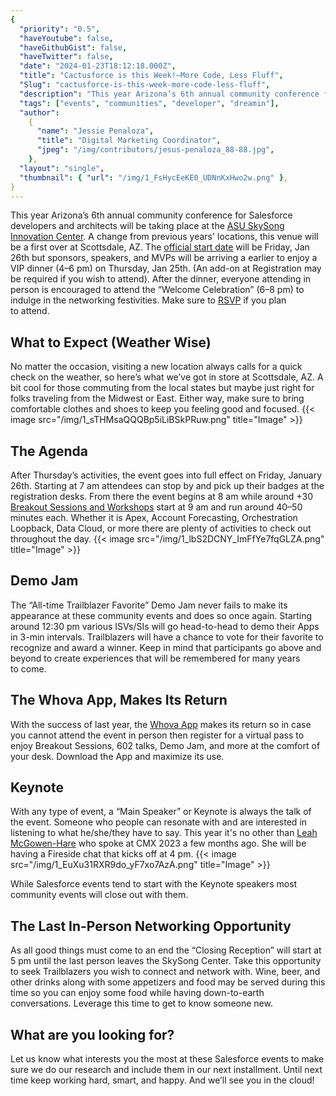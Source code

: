 ```yaml
---
{
  "priority": "0.5",
  "haveYoutube": false,
  "haveGithubGist": false,
  "haveTwitter": false,
  "date": "2024-01-23T18:12:18.000Z",
  "title": "Cactusforce is this Week!—More Code, Less Fluff",
  "Slug": "cactusforce-is-this-week-more-code-less-fluff",
  "description": "This year Arizona’s 6th annual community conference for Salesforce developers and architects will be taking place at the ASU SkySong Innovation Center. A change from previous years&#39; locations, this venue will be a first over at Scottsdale, AZ. The official start date will be Friday, Jan 26th but sponsors, speakers, and MVPs will be arriving a earlier to enjoy a VIP dinner (4–6 pm) on Thursday, Jan 25th. (An add-on at Registration may be required if you wish to attend)..",
  "tags": ["events", "communities", "developer", "dreamin"],
  "author":
    {
      "name": "Jessie Penaloza",
      "title": "Digital Marketing Coordinator",
      "jpeg": "/img/contributors/jesus-penaloza_88-88.jpg",
    },
  "layout": "single",
  "thumbnail": { "url": "/img/1_FsHycEeKE0_UDNnKxHwo2w.png" },
}
---
```


This year Arizona’s 6th annual community conference for Salesforce developers and architects will be taking place at the [ASU SkySong Innovation Center](https://www.google.com/maps/place/Skysong+Innovations/@33.464197,-111.9257224,17z/data=!3m1!4b1!4m6!3m5!1s0x872b09668d43c8df:0xfa005986e622da2c!8m2!3d33.464197!4d-111.9231421!16s%2Fg%2F1hc25hmjf?entry=ttu). A change from previous years&#39; locations, this venue will be a first over at Scottsdale, AZ. The [official start date](https://www.cactusforce.com/) will be Friday, Jan 26th but sponsors, speakers, and MVPs will be arriving a earlier to enjoy a VIP dinner (4–6 pm) on Thursday, Jan 25th. (An add-on at Registration may be required if you wish to attend).
After the dinner, everyone attending in person is encouraged to attend the “Welcome Celebration” (6–8 pm) to indulge in the networking festivities. Make sure to [RSVP](https://trailblazercommunitygroups.com/events/details/salesforce-salesforce-developer-group-phoenix-united-states-presents-cactusforce-2024-welcome-celebration/) if you plan to attend.

## What to Expect (Weather Wise)

No matter the occasion, visiting a new location always calls for a quick check on the weather, so here’s what we’ve got in store at Scottsdale, AZ. A bit cool for those commuting from the local states but maybe just right for folks traveling from the Midwest or East. Either way, make sure to bring comfortable clothes and shoes to keep you feeling good and focused.
{{< image src="/img/1_sTHMsaQQQBp5iLiBSkPRuw.png" title="Image" >}}

## The Agenda

After Thursday’s activities, the event goes into full effect on Friday, January 26th. Starting at 7 am attendees can stop by and pick up their badges at the registration desks. From there the event begins at 8 am while around +30 [Breakout Sessions and Workshops](https://www.cactusforce.com/sessions) start at 9 am and run around 40–50 minutes each. Whether it is Apex, Account Forecasting, Orchestration Loopback, Data Cloud, or more there are plenty of activities to check out throughout the day.
{{< image src="/img/1_lbS2DCNY_ImFfYe7fqGLZA.png" title="Image" >}}

## Demo Jam

The “All-time Trailblazer Favorite” Demo Jam never fails to make its appearance at these community events and does so once again. Starting around 12:30 pm various ISVs/SIs will go head-to-head to demo their Apps in 3-min intervals. Trailblazers will have a chance to vote for their favorite to recognize and award a winner. Keep in mind that participants go above and beyond to create experiences that will be remembered for many years to come.

## The Whova App, Makes Its Return

With the success of last year, the [Whova App](https://whova.com/) makes its return so in case you cannot attend the event in person then register for a virtual pass to enjoy Breakout Sessions, 602 talks, Demo Jam, and more at the comfort of your desk. Download the App and maximize its use.

## Keynote

With any type of event, a “Main Speaker” or Keynote is always the talk of the event. Someone who people can resonate with and are interested in listening to what he/she/they have to say. This year it&#39;s no other than [Leah McGowen-Hare](https://www.linkedin.com/in/leah-mcgowen-hare-msed/) who spoke at CMX 2023 a few months ago. She will be having a Fireside chat that kicks off at 4 pm.
{{< image src="/img/1_EuXu31RXR9do_yF7xo7AzA.png" title="Image" >}}

While Salesforce events tend to start with the Keynote speakers most community events will close out with them.

## The Last In-Person Networking Opportunity

As all good things must come to an end the “Closing Reception” will start at 5 pm until the last person leaves the SkySong Center. Take this opportunity to seek Trailblazers you wish to connect and network with. Wine, beer, and other drinks along with some appetizers and food may be served during this time so you can enjoy some food while having down-to-earth conversations. Leverage this time to get to know someone new.

## What are you looking for?

Let us know what interests you the most at these Salesforce events to make sure we do our research and include them in our next installment.
Until next time keep working hard, smart, and happy. And we’ll see you in the cloud!
